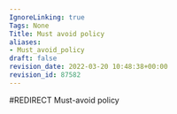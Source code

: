 ```yaml
---
IgnoreLinking: true
Tags: None
Title: Must avoid policy
aliases:
- Must_avoid_policy
draft: false
revision_date: 2022-03-20 10:48:38+00:00
revision_id: 87582
---
```


#REDIRECT Must-avoid policy